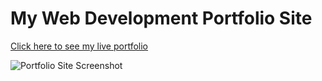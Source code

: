 # My Web Development Portfolio Site

[Click here to see my live portfolio](http://monicagrages.bitballoon.com/)

![Portfolio Site Screenshot](http://i.imgur.com/y37BcyU.png "Portfolio Site Screenshot")
